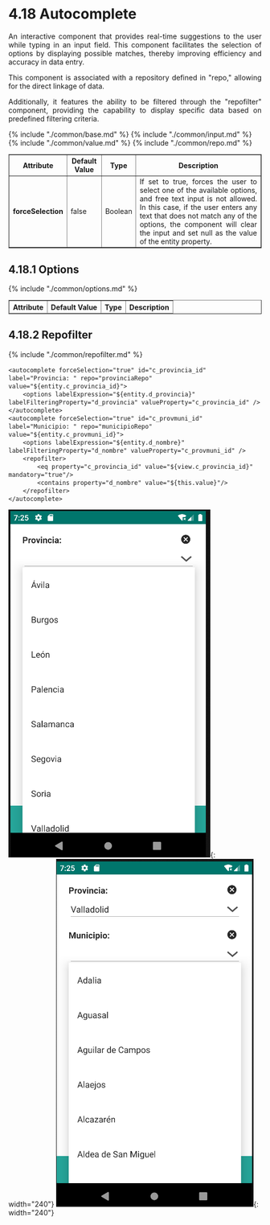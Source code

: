 # 4.18 Autocomplete
<div style="text-align: justify;">
<p>
An interactive component that provides real-time suggestions to the user while typing in an input field. This component facilitates the selection of options by displaying possible matches, thereby improving efficiency and accuracy in data entry.</p>
<p>This component is associated with a repository defined in "repo," allowing for the direct linkage of data.</p>
<p>Additionally, it features the ability to be filtered through the "repofilter" component, providing the capability to display specific data based on predefined filtering criteria.</p>
</div>
<table border="1">
    <thead>
        <tr>
            <th colspan="2">Attribute</th>
            <th>Default Value</th>
            <th>Type</th>
            <th>Description</th>
         </tr>
    </thead>
    <tbody>
        {% include "./common/base.md" %}
        {% include "./common/input.md" %}
        {% include "./common/value.md" %}
        {% include "./common/repo.md" %}
    <tr>
        <td colspan="2"><strong>forceSelection</strong></td>
        <td>false</td>
        <td>Boolean</td>
        <td style="text-align: justify;">If set to true, forces the user to select one of the available options, and free text input is not allowed. In this case, if the user enters any text that does not match any of the options, the component will clear the input and set null as the value of the entity property.</td>
    </tr>
</tbody>
</table>

## 4.18.1 Options

<table border="1">
    <thead>
        <tr>
            <th colspan="2">Attribute</th>
            <th>Default Value</th>
            <th>Type</th>
            <th>Description</th>
         </tr>
    </thead>
    <tbody>
        {% include "./common/options.md" %}
   </tbody>
</table>

## 4.18.2 Repofilter
{% include "./common/repofilter.md" %}

    <autocomplete forceSelection="true" id="c_provincia_id" label="Provincia: " repo="provinciaRepo" value="${entity.c_provincia_id}">
        <options labelExpression="${entity.d_provincia}" labelFilteringProperty="d_provincia" valueProperty="c_provincia_id" />
    </autocomplete>
    <autocomplete forceSelection="true" id="c_provmuni_id" label="Municipio: " repo="municipioRepo" value="${entity.c_provmuni_id}">
        <options labelExpression="${entity.d_nombre}" labelFilteringProperty="d_nombre" valueProperty="c_provmuni_id" />
        <repofilter>
            <eq property="c_provincia_id" value="${view.c_provincia_id}" mandatory="true"/>
            <contains property="d_nombre" value="${this.value}"/>
        </repofilter>
    </autocomplete>

![Imagen 1](../img/autocomplete1.png){: width="240"} ![Imagen 2](../img/autocomplete2.png){: width="240"}
